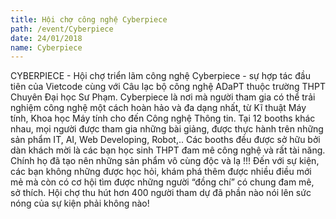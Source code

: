 ```yaml
---
title: Hội chợ công nghệ Cyberpiece
path: /event/Cyberpiece
date: 24/01/2018
name: Cyberpiece
---
```


CYBERPIECE - Hội chợ triển lãm công nghệ Cyberpiece - sự hợp tác đầu tiên của Vietcode cùng với Câu lạc bộ công nghệ ADaPT thuộc trường THPT Chuyên Đại học Sư Phạm. Cyberpiece là nơi mà người tham gia có thể trải nghiệm công nghệ một cách hoàn hảo và đa dạng nhất, từ Kĩ thuật Máy tính, Khoa học Máy tính cho đến Công nghệ Thông tin. Tại 12 booths khác nhau, mọi người được tham gia những bài giảng, được thực hành trên những sản phẩm IT, AI, Web Developing, Robot,.. Các booths đều được sở hữu bởi dàn khách mời là các bạn học sinh THPT đam mê công nghệ và rất tài năng. Chính họ đã tạo nên những sản phẩm vô cùng độc và lạ !!! Đến với sự kiện, các bạn không những được học hỏi, khám phá thêm được nhiều điều mới mẻ mà còn có cơ hội tìm được những người “đồng chí” có chung đam mê, sở thích. Hội chợ thu hút hơn 400 người tham dự đã phần nào nói lên sức nóng của sự kiện phải không nào!
